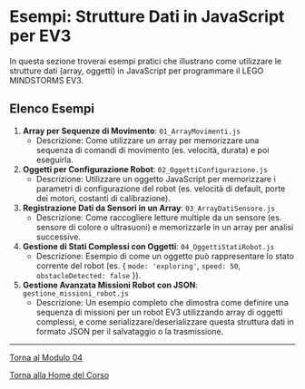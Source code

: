 # Esempi: Strutture Dati in JavaScript per EV3

In questa sezione troverai esempi pratici che illustrano come utilizzare le strutture dati (array, oggetti) in JavaScript per programmare il LEGO MINDSTORMS EV3.

## Elenco Esempi

1.  **Array per Sequenze di Movimento**: `01_ArrayMovimenti.js`
    *   Descrizione: Come utilizzare un array per memorizzare una sequenza di comandi di movimento (es. velocità, durata) e poi eseguirla.
2.  **Oggetti per Configurazione Robot**: `02_OggettiConfigurazione.js`
    *   Descrizione: Utilizzare un oggetto JavaScript per memorizzare i parametri di configurazione del robot (es. velocità di default, porte dei motori, costanti di calibrazione).
3.  **Registrazione Dati da Sensori in un Array**: `03_ArrayDatiSensore.js`
    *   Descrizione: Come raccogliere letture multiple da un sensore (es. sensore di colore o ultrasuoni) e memorizzarle in un array per analisi successive.
4.  **Gestione di Stati Complessi con Oggetti**: `04_OggettiStatiRobot.js`
    *   Descrizione: Esempio di come un oggetto può rappresentare lo stato corrente del robot (es. { `mode: 'exploring'`, `speed: 50`, `obstacleDetected: false` }).
5.  **Gestione Avanzata Missioni Robot con JSON**: `gestione_missioni_robot.js`
    *   Descrizione: Un esempio completo che dimostra come definire una sequenza di missioni per un robot EV3 utilizzando array di oggetti complessi, e come serializzare/deserializzare questa struttura dati in formato JSON per il salvataggio o la trasmissione.

---

[Torna al Modulo 04](../README.md)

[Torna alla Home del Corso](../../../README.md)